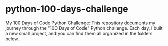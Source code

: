 # python-100-days-challenge
My 100 Days of Code Python Challenge:  This repository documents my journey through the "100 Days of Code" Python challenge. Each day, I built a new small project, and you can find them all organized in the folders below.
